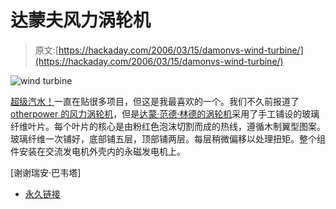 # 达蒙夫风力涡轮机

> 原文:[https://hackaday.com/2006/03/15/damonvs-wind-turbine/](https://hackaday.com/2006/03/15/damonvs-wind-turbine/)

![wind turbine](../Images/2f9960d161d464a75f9d8ae3b8c51fcd.png)

[超级汽水！](http://supersoda.com/start.php)一直在贴很多项目，但这是我最喜欢的一个。我们不久前报道了 [otherpower 的风力涡轮机](http://www.hackaday.com/entry/1234000020049605/)，但是[达蒙·范德·林德的涡轮机](http://supersoda.com/detail.php?id=00000000072)采用了手工铺设的玻璃纤维叶片。每个叶片的核心是由粉红色泡沫切割而成的热线，遵循木制翼型图案。玻璃纤维一次铺好，底部铺五层，顶部铺两层。每层稍微偏移以处理扭矩。整个组件安装在交流发电机外壳内的永磁发电机上。

[谢谢瑞安·巴韦塔]

*   [永久链接](http://supersoda.com/detail.php?id=00000000072)